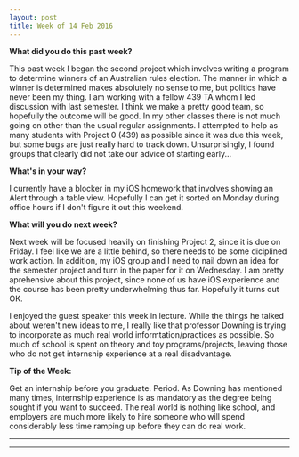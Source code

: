 ```yaml
---
layout: post
title: Week of 14 Feb 2016
---
```


**What did you do this past week?**

This past week I began the second project which involves writing a program to determine winners of an Australian rules election. The manner in which a winner is determined makes absolutely no sense to me, but politics have never been my thing. I am working with a fellow 439 TA whom I led discussion with last semester. I think we make a pretty good team, so hopefully the outcome will be good. In my other classes there is not much going on other than the usual regular assignments. I attempted to help as many students with Project 0 (439) as possible since it was due this week, but some bugs are just really hard to track down. Unsurprisingly, I found groups that clearly did not take our advice of starting early...

**What's in your way?**

I currently have a blocker in my iOS homework that involves showing an Alert through a table view. Hopefully I can get it sorted on Monday during office hours if I don't figure it out this weekend.

**What will you do next week?**

Next week will be focused heavily on finishing Project 2, since it is due on Friday. I feel like we are a little behind, so there needs to be some diciplined work action. In addition, my iOS group and I need to nail down an idea for the semester project and turn in the paper for it on Wednesday. I am pretty aprehensive about this project, since none of us have iOS experience and the course has been pretty underwhelming thus far. Hopefully it turns out OK.

I enjoyed the guest speaker this week in lecture. While the things he talked about weren't new ideas to me, I really like that professor Downing is trying to incorporate as much real world informtation/practices as possible. So much of school is spent on theory and toy programs/projects, leaving those who do not get internship experience at a real disadvantage.

**Tip of the Week:** 

Get an internship before you graduate. Period. As Downing has mentioned many times, internship experience is as mandatory as the degree being sought if you want to succeed. The real world is nothing like school, and employers are much more likely to hire someone who will spend considerably less time ramping up before they can do real work. 

----
**** 